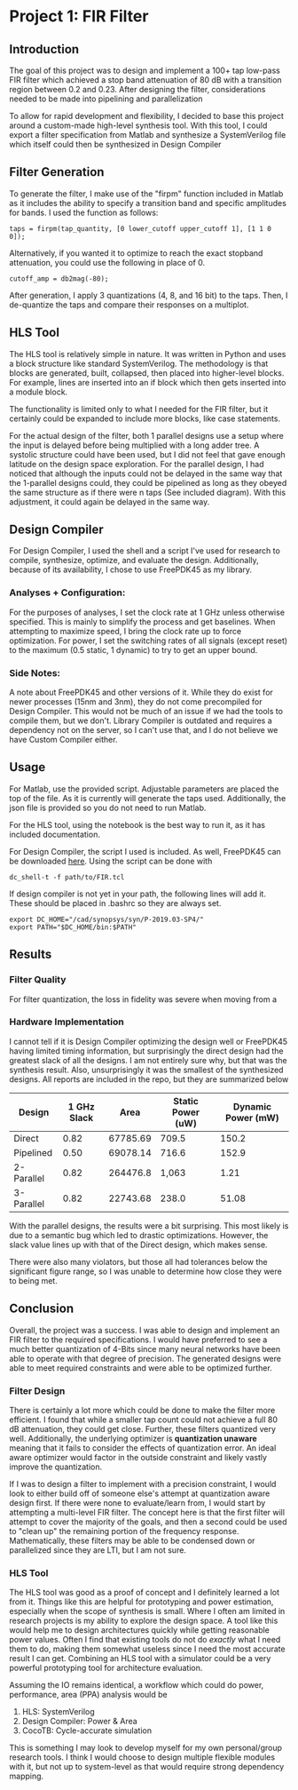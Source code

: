 # Project 1: FIR Filter

## Introduction
The goal of this project was to design and implement a 100+ tap low-pass FIR filter which achieved a stop band attenuation of 80 dB with a transition region between 0.2 and 0.23. After designing the filter, considerations needed to be made into pipelining and parallelization

To allow for rapid development and flexibility, I decided to base this project around a custom-made high-level synthesis tool. With this tool, I could export a filter specification from Matlab and synthesize a SystemVerilog file which itself could then be synthesized in Design Compiler

## Filter Generation

To generate the filter, I make use of the "firpm" function included in Matlab as it includes the ability to specify a transition band and specific amplitudes for bands. I used the function as follows:
```
taps = firpm(tap_quantity, [0 lower_cutoff upper_cutoff 1], [1 1 0 0]);
```
Alternatively, if you wanted it to optimize to reach the exact stopband attenuation, you could use the following in place of 0.
```
cutoff_amp = db2mag(-80);
```

After generation, I apply 3 quantizations (4, 8, and 16 bit) to the taps. Then, I de-quantize the taps and compare their responses on a multiplot.

## HLS Tool

The HLS tool is relatively simple in nature. It was written in Python and uses a block structure like standard SystemVerilog. The methodology is that blocks are generated, built, collapsed, then placed into higher-level blocks. For example, lines are inserted into an if block which then gets inserted into a module block.

The functionality is limited only to what I needed for the FIR filter, but it certainly could be expanded to include more blocks, like case statements. 

For the actual design of the filter, both 1 parallel designs use a setup where the input is delayed before being multiplied with a long adder tree. A systolic structure could have been used, but I did not feel that gave enough latitude on the design space exploration. For the parallel design, I had noticed that although the inputs could not be delayed in the same way that the 1-parallel designs could, they could be pipelined as long as they obeyed the same structure as if there were n taps (See included diagram). With this adjustment, it could again be delayed in the same way.

## Design Compiler

For Design Compiler, I used the shell and a script I've used for research to compile, synthesize, optimize, and evaluate the design. Additionally, because of its availability, I chose to use FreePDK45 as my library. 

### Analyses + Configuration:

For the purposes of analyses, I set the clock rate at 1 GHz unless otherwise specified. This is mainly to simplify the process and get baselines. When attempting to maximize speed, I bring the clock rate up to force optimization. For power, I set the switching rates of all signals (except reset) to the maximum (0.5 static, 1 dynamic) to try to get an upper bound.

### Side Notes:
A note about FreePDK45 and other versions of it. While they do exist for newer processes (15nm and 3nm), they do not come precompiled for Design Compiler. This would not be much of an issue if we had the tools to compile them, but we don't. Library Compiler is outdated and requires a dependency not on the server, so I can't use that, and I do not believe we have Custom Compiler either. 

## Usage

For Matlab, use the provided script. Adjustable parameters are placed the top of the file. As it is currently will generate the taps used. Additionally, the json file is provided so you do not need to run Matlab.

For the HLS tool, using the notebook is the best way to run it, as it has included documentation.

For Design Compiler, the script I used is included. As well, FreePDK45 can be downloaded [here](https://eda.ncsu.edu/freepdk/freepdk45/). Using the script can be done with 

`dc_shell-t -f path/to/FIR.tcl`

If design compiler is not yet in your path, the following lines will add it. These should be placed in .bashrc so they are always set.

```
export DC_HOME="/cad/synopsys/syn/P-2019.03-SP4/"
export PATH="$DC_HOME/bin:$PATH"
```

## Results

### Filter Quality
For filter quantization, the loss in fidelity was severe when moving from a 

### Hardware Implementation
I cannot tell if it is Design Compiler optimizing the design well or FreePDK45 having limited timing information, but surprisingly the direct design had the greatest slack of all the designs. I am not entirely sure why, but that was the synthesis result. Also, unsurprisingly it was the smallest of the synthesized designs. All reports are included in the repo, but they are summarized below

| Design | 1 GHz Slack |    Area    | Static Power (uW) | Dynamic Power (mW) |
| ----------- | ----------- | ----------- | ----------- | ----------- |
| Direct | 0.82        | 67785.69 | 709.5 | 150.2 |
| Pipelined | 0.50 | 69078.14 | 716.6 | 152.9 |
| 2-Parallel | 0.82 | 264476.8 | 1,063 | 1.21 |
| 3-Parallel | 0.82 | 22743.68 | 238.0| 51.08 |

With the parallel designs, the results were a bit surprising. This most likely is due to a semantic bug which led to drastic optimizations. However, the slack value lines up with that of the Direct design, which makes sense.

There were also many violators, but those all had tolerances below the significant figure range, so I was unable to determine how close they were to being met.

## Conclusion

Overall, the project was a success. I was able to design and implement an FIR filter to the required specifications. I would have preferred to see a much better quantization of 4-Bits since many neural networks have been able to operate with that degree of precision. The generated designs were able to meet required constraints and were able to be optimized further.

### Filter Design
There is certainly a lot more which could be done to make the filter more efficient. I found that while a smaller tap count could not achieve a full 80 dB attenuation, they could get close. Further, these filters quantized very well. Additionally, the underlying optimizer is **quantization unaware** meaning that it fails to consider the effects of quantization error. An ideal aware optimizer would factor in the outside constraint and likely vastly improve the quantization. 

If I was to design a filter to implement with a precision constraint, I would look to either build off of someone else's attempt at quantization aware design first. If there were none to evaluate/learn from, I would start by attempting a multi-level FIR filter. The concept here is that the first filter will attempt to cover the majority of the goals, and then a second could be used to "clean up" the remaining portion of the frequency response. Mathematically, these filters may be able to be condensed down or parallelized since they are LTI, but I am not sure.

### HLS Tool
The HLS tool was good as a proof of concept and I definitely learned a lot from it. Things like this are helpful for prototyping and power estimation, especially when the scope of synthesis is small. Where I often am limited in research projects is my ability to explore the design space. A tool like this would help me to design architectures quickly while getting reasonable power values. Often I find that existing tools do not do *exactly* what I need them to do, making them somewhat useless since I need the most accurate result I can get. Combining an HLS tool with a simulator could be a very powerful prototyping tool for architecture evaluation. 

Assuming the IO remains identical, a workflow which could do power, performance, area (PPA) analysis would be 
1. HLS: SystemVerilog 
2. Design Compiler: Power & Area 
3. CocoTB: Cycle-accurate simulation

This is something I may look to develop myself for my own personal/group research tools. I think I would choose to design multiple flexible modules with it, but not up to system-level as that would require strong dependency mapping.


